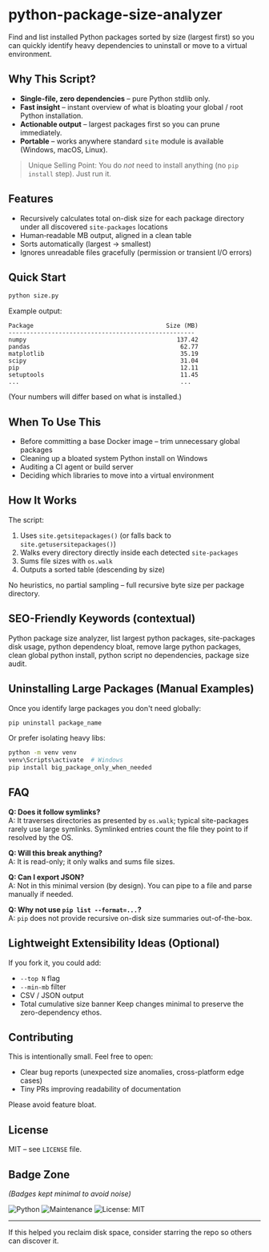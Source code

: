 # python-package-size-analyzer

Find and list installed Python packages sorted by size (largest first) so you can quickly identify heavy dependencies to uninstall or move to a virtual environment.

## Why This Script?

- **Single-file, zero dependencies** – pure Python stdlib only.
- **Fast insight** – instant overview of what is bloating your global / root Python installation.
- **Actionable output** – largest packages first so you can prune immediately.
- **Portable** – works anywhere standard `site` module is available (Windows, macOS, Linux).

> Unique Selling Point: You do _not_ need to install anything (no `pip install` step). Just run it.

## Features

- Recursively calculates total on-disk size for each package directory under all discovered `site-packages` locations
- Human‑readable MB output, aligned in a clean table
- Sorts automatically (largest → smallest)
- Ignores unreadable files gracefully (permission or transient I/O errors)

## Quick Start

```bash
python size.py
```

Example output:

```
Package                                     Size (MB)
----------------------------------------------------
numpy                                          137.42
pandas                                          62.77
matplotlib                                      35.19
scipy                                           31.04
pip                                             12.11
setuptools                                      11.45
...                                             ...
```

(Your numbers will differ based on what is installed.)

## When To Use This

- Before committing a base Docker image – trim unnecessary global packages
- Cleaning up a bloated system Python install on Windows
- Auditing a CI agent or build server
- Deciding which libraries to move into a virtual environment

## How It Works

The script:

1. Uses `site.getsitepackages()` (or falls back to `site.getusersitepackages()`)
2. Walks every directory directly inside each detected `site-packages`
3. Sums file sizes with `os.walk`
4. Outputs a sorted table (descending by size)

No heuristics, no partial sampling – full recursive byte size per package directory.

## SEO-Friendly Keywords (contextual)

Python package size analyzer, list largest python packages, site-packages disk usage, python dependency bloat, remove large python packages, clean global python install, python script no dependencies, package size audit.

## Uninstalling Large Packages (Manual Examples)

Once you identify large packages you don't need globally:

```bash
pip uninstall package_name
```

Or prefer isolating heavy libs:

```bash
python -m venv venv
venv\Scripts\activate  # Windows
pip install big_package_only_when_needed
```

## FAQ

**Q: Does it follow symlinks?**  
A: It traverses directories as presented by `os.walk`; typical site-packages rarely use large symlinks. Symlinked entries count the file they point to if resolved by the OS.

**Q: Will this break anything?**  
A: It is read-only; it only walks and sums file sizes.

**Q: Can I export JSON?**  
A: Not in this minimal version (by design). You can pipe to a file and parse manually if needed.

**Q: Why not use `pip list --format=...`?**  
A: `pip` does not provide recursive on-disk size summaries out-of-the-box.

## Lightweight Extensibility Ideas (Optional)

If you fork it, you could add:

- `--top N` flag
- `--min-mb` filter
- CSV / JSON output
- Total cumulative size banner
  Keep changes minimal to preserve the zero-dependency ethos.

## Contributing

This is intentionally small. Feel free to open:

- Clear bug reports (unexpected size anomalies, cross-platform edge cases)
- Tiny PRs improving readability of documentation

Please avoid feature bloat.

## License

MIT – see `LICENSE` file.

## Badge Zone

_(Badges kept minimal to avoid noise)_

![Python](https://img.shields.io/badge/Python-Stdlib%20Only-blue)
![Maintenance](https://img.shields.io/badge/Maintained-Yes-green)
![License: MIT](https://img.shields.io/badge/License-MIT-yellow.svg)

---

If this helped you reclaim disk space, consider starring the repo so others can discover it.
